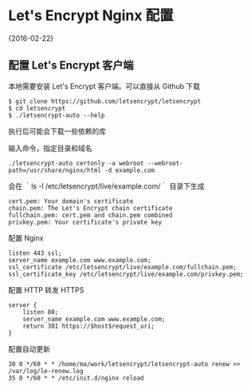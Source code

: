 # Let's Encrypt Nginx 配置
{2016-02-22}
## 配置 Let's Encrypt 客户端
本地需要安装 Let's Encrypt 客户端。可以直接从 Github 下载

    $ git clone https://github.com/letsencrypt/letsencrypt
    $ cd letsencrypt
    $ ./letsencrypt-auto --help


执行后可能会下载一些依赖的库

输入命令，指定目录和域名

    ./letsencrypt-auto certonly -a webroot --webroot-path=/usr/share/nginx/html -d example.com


会在 ｀ls -l /etc/letsencrypt/live/example.com/｀ 目录下生成

    cert.pem: Your domain's certificate
    chain.pem: The Let's Encrypt chain certificate
    fullchain.pem: cert.pem and chain.pem combined
    privkey.pem: Your certificate's private key

配置 Nginx 

    listen 443 ssl;
    server_name example.com www.example.com;
    ssl_certificate /etc/letsencrypt/live/example.com/fullchain.pem;
    ssl_certificate_key /etc/letsencrypt/live/example.com/privkey.pem;


配置 HTTP 转发 HTTPS

    server {
        listen 80;
        server_name example.com www.example.com;
        return 301 https://$host$request_uri;
    }

配置自动更新

    30 0 */60 * * /home/ma/work/letsencrypt/letsencrypt-auto renew >> /var/log/le-renew.log                                                                                                                     
    35 0 */60 * * /etc/init.d/nginx reload

